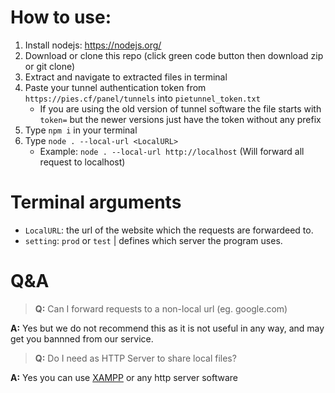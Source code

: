 # How to use:
1. Install nodejs: https://nodejs.org/
2. Download or clone this repo (click green code button then download zip or git clone)
3. Extract and navigate to extracted files in terminal
4. Paste your tunnel authentication token from `https://pies.cf/panel/tunnels` into `pietunnel_token.txt`
   - If you are using the old version of tunnel software the file starts with `token=` but the newer versions just have the token without any prefix
5. Type `npm i` in your terminal
6. Type `node . --local-url <LocalURL>`
   - Example: `node . --local-url http://localhost` (Will forward all request to localhost)


# Terminal arguments

- `LocalURL`: the url of the website which the requests are forwardeed to.
- `setting`: `prod` or `test` | defines which server the program uses.

# Q&A

> **Q:** Can I forward requests to a non-local url (eg. google.com)

**A:** Yes but we do not recommend this as it is not useful in any way, and may get you bannned from our service.

> **Q:** Do I need as HTTP Server to share local files?

**A:** Yes you can use [XAMPP](https://www.apachefriends.org/download.html) or any http server software